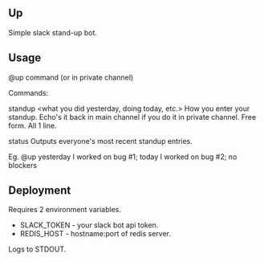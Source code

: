 Up
--

Simple slack stand-up bot.

Usage
-----
@up command (or in private channel)

Commands:

standup <what you did yesterday, doing today, etc.>
  How you enter your standup.
  Echo's it back in main channel if you do it in private channel.
  Free form. All 1 line.

status
  Outputs everyone's most recent standup entries.

Eg.
@up yesterday I worked on bug #1; today I worked on bug #2; no blockers

Deployment
----------

Requires 2 environment variables.

- SLACK_TOKEN - your slack bot api token.
- REDIS_HOST  - hostname:port of redis server.

Logs to STDOUT.
